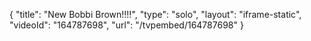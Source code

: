 {
    "title": "New Bobbi Brown!!!!",
    "type": "solo",
    "layout": "iframe-static",
    "videoId": "164787698",
    "url": "\/tvpembed\/164787698"
}